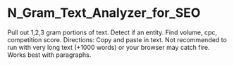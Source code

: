 # N_Gram_Text_Analyzer_for_SEO
Pull out 1,2,3 gram portions of text. Detect if an entity. Find volume, cpc, competition score.  Directions: Copy and paste in text. Not recommended to run with very long text (+1000 words) or your browser may catch fire. Works best with paragraphs.
